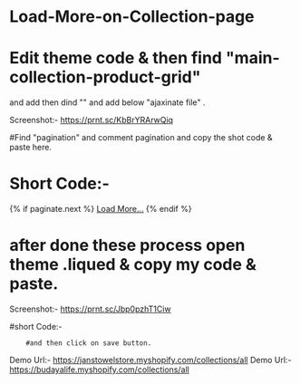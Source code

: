 # Load-More-on-Collection-page
# Edit theme code & then find "main-collection-product-grid"
and add then dind "<script src="{{ 'facets.js' | asset_url }}" defer="defer"></script>" and add below "ajaxinate file" .<script src="{{ 'ajaxinate.min.js' | asset_url }}" defer="defer"></script>

Screenshot:- https://prnt.sc/KbBrYRArwQiq


#Find "pagination" and comment pagination and copy the shot code & paste here.

# Short Code:- 
<div class="infinite_next">
{% if paginate.next %}
<a href="{{ paginate.next.url }}">Load More...</a>
{% endif %}
</div>



# after done these process open theme .liqued & copy my code & paste.
Screenshot:-  https://prnt.sc/Jbp0pzhT1Ciw

#short Code:- 

<script> document.addEventListener("DOMContentLoaded", function() {
          var endlessScroll = new Ajaxinate({
        container: '#product-grid',
        pagination: '.infinite_next',
});
        }); </script>
        
        
        #and then click on save button.

Demo Url:- https://janstowelstore.myshopify.com/collections/all
Demo Url:- https://budayalife.myshopify.com/collections/all
